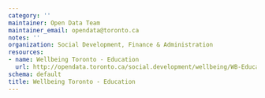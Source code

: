 ```yaml
---
category: ''
maintainer: Open Data Team
maintainer_email: opendata@toronto.ca
notes: ''
organization: Social Development, Finance & Administration
resources:
- name: Wellbeing Toronto - Education
  url: http://opendata.toronto.ca/social.development/wellbeing/WB-Education.xlsx
schema: default
title: Wellbeing Toronto - Education
---
```

